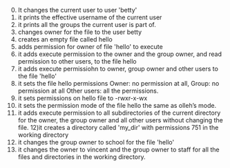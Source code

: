 0) It changes the current user to user 'betty'
1) it prints the effective username of the current user
2) it prints all the groups the current user is part of.
3) changes owner for the file to the user betty
4) creates an empty file called hello
5) adds permission for owner of file 'hello' to execute
6) it adds execute permission to the owner and the group owner, and read permission to other users, to the file hello
7) it adds execute permissiohn to owner, group owner and other users to the file 'hello'
8) it sets the file hello permissions Owner: no permission at all, Group: no permission at all
Other users: all the permissions.
9) it sets permissions on hello file to -rwxr-x-wx
10) it sets the permission mode of the file hello the same as olleh’s mode.
11) it  adds execute permission to all subdirectories of the current directory for the owner, the group owner and all other users without changing the file.
12)it creates a directory called 'my_dir' with permissions 751 in the working directory
13) it changes the group owner to school for the file 'hello'
14) it  changes the owner to vincent and the group owner to staff for all the files and directories in the working directory.
